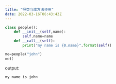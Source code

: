 ```yaml
---
title: "把类当成方法使用"
date: 2022-03-16T06:43:43Z
---
```

```python
class people():
    def __init__(self,name):
        self.name=name
    def __call__(self):
        print("my name is {0.name}".format(self))

me=people("john")
me()
```
output:
```bash
my name is john
```
